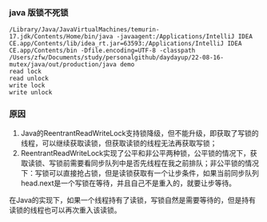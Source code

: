 ### java 版锁不死锁
```shell
/Library/Java/JavaVirtualMachines/temurin-17.jdk/Contents/Home/bin/java -javaagent:/Applications/IntelliJ IDEA CE.app/Contents/lib/idea_rt.jar=63593:/Applications/IntelliJ IDEA CE.app/Contents/bin -Dfile.encoding=UTF-8 -classpath /Users/zfw/Documents/study/personalgithub/daydayup/22-08-16-mutex/java/out/production/java demo
read lock
read unlock
write lock
write unlock
```
### 原因
1. Java的ReentrantReadWriteLock支持锁降级，但不能升级，即获取了写锁的线程，可以继续获取读锁，但获取读锁的线程无法再获取写锁；
2. ReentrantReadWriteLock实现了公平和非公平两种锁，公平锁的情况下，获取读锁、写锁前需要看同步队列中是否先线程在我之前排队；非公平锁的情况下：写锁可以直接抢占锁，但是读锁获取有一个让步条件，如果当前同步队列head.next是一个写锁在等待，并且自己不是重入的，就要让步等待。

在Java的实现下，如果一个线程持有了读锁，写锁自然是需要等待的，但是持有读锁的线程也可以再次重入该读锁。